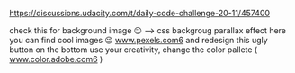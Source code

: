 https://discussions.udacity.com/t/daily-code-challenge-20-11/457400

check this for background image :wink: --> css backgroug parallax effect
here you can find cool images :wink: www.pexels.com6
and redesign this ugly button on the bottom
use your creativity, change the color pallete ( www.color.adobe.com6 )
